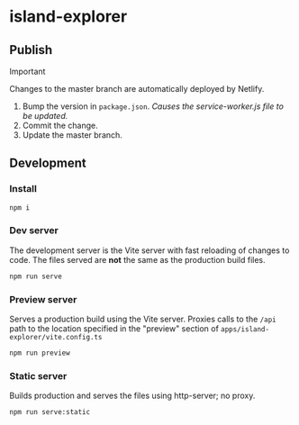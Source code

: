 # island-explorer

## Publish

> [!IMPORTANT]
> Changes to the master branch are automatically deployed by Netlify.

1. Bump the version in `package.json`. _Causes the service-worker.js file to be updated._
1. Commit the change.
1. Update the master branch.

## Development

### Install

```sh
npm i
```

### Dev server

The development server is the Vite server with fast reloading of changes to code. The files served
are **not** the same as the production build files.

```sh
npm run serve
```

### Preview server

Serves a production build using the Vite server. Proxies calls to the `/api` path to the location
specified in the "preview" section of `apps/island-explorer/vite.config.ts`

```sh
npm run preview
```

### Static server

Builds production and serves the files using http-server; no proxy.

```sh
npm run serve:static
```
